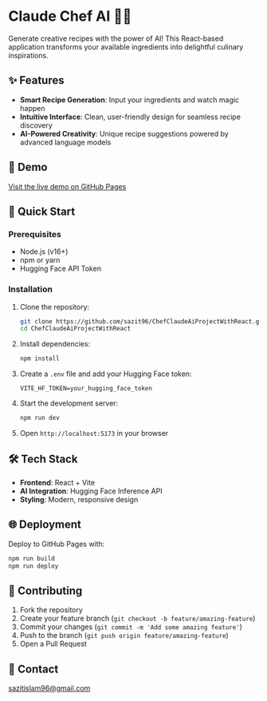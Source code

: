 # Claude Chef AI 🍳🤖

Generate creative recipes with the power of AI! This React-based application transforms your available ingredients into delightful culinary inspirations.

## ✨ Features

- **Smart Recipe Generation**: Input your ingredients and watch magic happen
- **Intuitive Interface**: Clean, user-friendly design for seamless recipe discovery
- **AI-Powered Creativity**: Unique recipe suggestions powered by advanced language models

## 🚀 Demo

[Visit the live demo on GitHub Pages](https://sazit96.github.io/ChefClaudeAiProjectWithReact/)

## 🚀 Quick Start

### Prerequisites

- Node.js (v16+)
- npm or yarn
- Hugging Face API Token

### Installation

1. Clone the repository:

   ```bash
   git clone https://github.com/sazit96/ChefClaudeAiProjectWithReact.git
   cd ChefClaudeAiProjectWithReact
   ```

2. Install dependencies:

   ```bash
   npm install
   ```

3. Create a `.env` file and add your Hugging Face token:

   ```
   VITE_HF_TOKEN=your_hugging_face_token
   ```

4. Start the development server:

   ```bash
   npm run dev
   ```

5. Open `http://localhost:5173` in your browser

## 🛠 Tech Stack

- **Frontend**: React + Vite
- **AI Integration**: Hugging Face Inference API
- **Styling**: Modern, responsive design

## 🌐 Deployment

Deploy to GitHub Pages with:

```bash
npm run build
npm run deploy
```

## 🤝 Contributing

1. Fork the repository
2. Create your feature branch (`git checkout -b feature/amazing-feature`)
3. Commit your changes (`git commit -m 'Add some amazing feature'`)
4. Push to the branch (`git push origin feature/amazing-feature`)
5. Open a Pull Request

## 💌 Contact

sazitislam96@gmail.com
